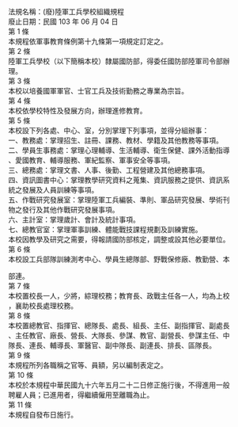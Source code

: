 法規名稱：(廢)陸軍工兵學校組織規程  
廢止日期：民國 103 年 06 月 04 日  
第 1 條  
本規程依軍事教育條例第十九條第一項規定訂定之。  
第 2 條  
陸軍工兵學校（以下簡稱本校）隸屬國防部，得委任國防部陸軍司令部辦  
理。  
第 3 條  
本校以培養國軍軍官、士官工兵及技術勤務之專業為宗旨。  
第 4 條  
本校依學校特性及發展方向，辦理進修教育。  
第 5 條  
本校設下列各處、中心、室，分別掌理下列事項，並得分組辦事：  
一、教務處：掌理招生、註冊、課務、教材、學籍及其他教務等事項。  
二、學員生事務處：掌理心理輔導、生活輔導、衛生保健、課外活動指導  
、愛國教育、輔導服務、軍紀監察、軍事安全等事項。  
三、總務處：掌理文書、人事、後勤、工程營建及其他總務事項。  
四、資訊圖書中心：掌理教學研究資料之蒐集、資訊服務之提供、資訊系  
統之發展及人員訓練等事項。  
五、作戰研究發展室：掌理陸軍工兵編裝、準則、軍品研究發展、學術刊  
物之發行及其他作戰研究發展事項。  
六、主計室：掌理歲計、會計及統計事項。  
七、總教官室：掌理軍事訓練、體能戰技課程規劃及訓練實施。  
本校因教學及研究之需要，得報請國防部核定，調整或設其他必要單位。  
第 6 條  
本校設工兵部隊訓練測考中心、學員生總隊部、野戰保修廠、教勤營、本  


部連。  
第 7 條  
本校置校長一人，少將，綜理校務；教育長、政戰主任各一人，均為上校  
，襄助校長處理校務。  
第 8 條  
本校置總教官、指揮官、總隊長、處長、組長、主任、副指揮官、副處長  
、主任教官、廠長、營長、大隊長、參謀、教官、副營長、參謀主任、中  
隊長、連長、輔導長、軍醫官、副中隊長、副連長、排長、區隊長。  
第 9 條  
本規程所列各職稱之官等、員額，另以編制表定之。  
第 10 條  
本校於本規程中華民國九十六年五月二十二日修正施行後，不得進用一般  
聘雇人員；已進用者，得繼續僱用至離職為止。  
第 11 條  
本規程自發布日施行。  


